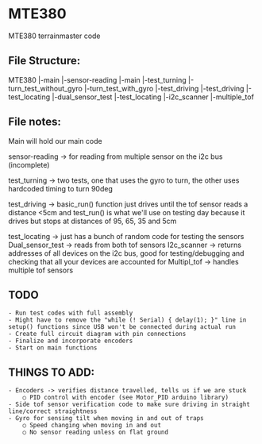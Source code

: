 # MTE380
 MTE380 terrainmaster code
## File Structure:
MTE380
|-main
	|-sensor-reading
	|-main
|-test_turning
	|-turn_test_without_gyro
	|-turn_test_with_gyro
|-test_driving
	|-test_driving
|-test_locating
	|-dual_sensor_test
	|-test_locating
	|-i2c_scanner
	|-multiple_tof

## File notes:
Main will hold our main code 

sensor-reading -> for reading from multiple sensor on the i2c bus (incomplete)

test_turning -> two tests, one that uses the gyro to turn, the other uses hardcoded timing to turn 90deg

test_driving -> basic_run() function just drives until the tof sensor reads a distance <5cm and test_run() is what we'll use on testing day because it drives but stops at distances of 95, 65, 35 and 5cm

test_locating -> just has a bunch of random code for testing the sensors
	Dual_sensor_test -> reads from both tof sensors
	I2c_scanner -> returns addresses of all devices on the i2c bus, good for testing/debugging and checking that all your devices are accounted for
	Multipl_tof -> handles multiple tof sensors

## TODO
	- Run test codes with full assembly
	- Might have to remove the "while (! Serial) { delay(1); }" line in setup() functions since USB won't be connected during actual run
	- Create full circuit diagram with pin connections
	- Finalize and incorporate encoders
	- Start on main functions

## THINGS TO ADD:
	- Encoders -> verifies distance travelled, tells us if we are stuck
		○ PID control with encoder (see Motor_PID arduino library)
	- Side tof sensor verification code to make sure driving in straight line/correct straightness
	- Gyro for sensing tilt when moving in and out of traps
		○ Speed changing when moving in and out
		○ No sensor reading unless on flat ground